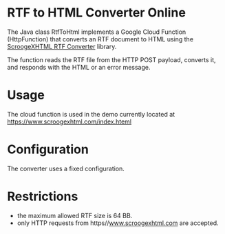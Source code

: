# RTF to HTML Converter Online 

The Java class RtfToHtml implements a Google Cloud Function (HttpFunction) that converts an RTF document to HTML using the [ScroogeXHTML RTF Converter](https//www.scroogexhtml.com/) library.

The function reads the RTF file from the HTTP POST payload, converts it, and responds with the HTML or an error message.

# Usage

The cloud function is used in the demo currently located at https://www.scroogexhtml.com/index.hteml

# Configuration

The converter uses a fixed configuration.

# Restrictions

- the maximum allowed RTF size is 64 BB.
- only HTTP requests from https//www.scroogexhtml.com are accepted. 


